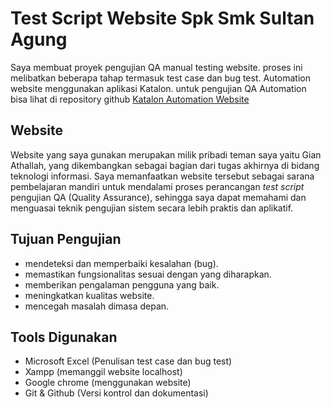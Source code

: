 # Test Script Website Spk Smk Sultan Agung
Saya membuat proyek pengujian QA manual testing website. proses ini melibatkan beberapa tahap termasuk test case dan bug test. Automation website menggunakan aplikasi Katalon. untuk pengujian QA Automation bisa lihat di repository github <a href="https://github.com/AjibBahauddin99/Katalon-Web-Spk-SultanAgung-Automation.git">Katalon Automation Website</a>

## Website
Website yang saya gunakan merupakan milik pribadi teman saya yaitu Gian Athallah, yang dikembangkan sebagai bagian dari tugas akhirnya di bidang teknologi informasi. Saya memanfaatkan website tersebut sebagai sarana pembelajaran mandiri untuk mendalami proses perancangan *test script* pengujian QA (Quality Assurance), sehingga saya dapat memahami dan menguasai teknik pengujian sistem secara lebih praktis dan aplikatif.

## Tujuan Pengujian
- mendeteksi dan memperbaiki kesalahan (bug).
- memastikan fungsionalitas sesuai dengan yang diharapkan.
- memberikan pengalaman pengguna yang baik.
- meningkatkan kualitas website.
- mencegah masalah dimasa depan.

## Tools Digunakan
- Microsoft Excel (Penulisan test case dan bug test)
- Xampp (memanggil website localhost)
- Google chrome (menggunakan website)
- Git & Github (Versi kontrol dan dokumentasi)
